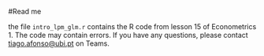 #Read me

the file `intro_lpm_glm.r` contains the R code from lesson 15 of Econometrics 1. The code may contain errors. If you have any questions, please contact tiago.afonso@ubi.pt on Teams.
